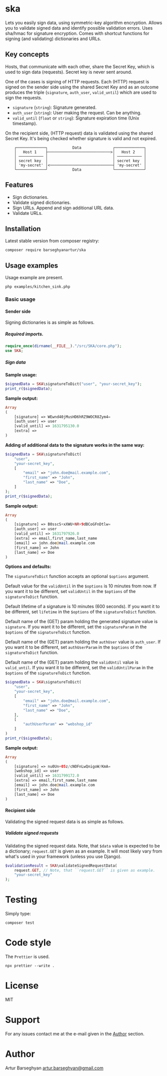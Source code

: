 # ska

Lets you easily sign data, using symmetric-key algorithm encryption. Allows
you to validate signed data and identify possible validation errors. Uses
sha/hmac for signature encryption. Comes with shortcut functions for signing (and
validating) dictionaries and URLs.

## Key concepts

Hosts, that communicate with each other, share the Secret Key, which is used
to sign data (requests). Secret key is never sent around.

One of the cases is signing of HTTP requests. Each (HTTP) request is signed
on the sender side using the shared Secret Key and as an outcome produces the
triple (`signature`, `auth_user`, `valid_until`) which are used to sign
the requests.

-   `signature` (`string`): Signature generated.
-   `auth_user` (`string`): User making the request. Can be anything.
-   `valid_until` (`float` or `string`): Signature expiration time (Unix timestamp).

On the recipient side, (HTTP request) data is validated using the shared
Secret Key. It's being checked whether signature is valid and not expired.

```
    ┌─────────────┐           Data              ┌─────────────┐
    │   Host 1    ├────────────────────────────>│   Host 2    │
    │ ─────────── │                             │ ─────────── │
    │ secret key  │                             │ secret key  │
    │ 'my-secret' │<────────────────────────────┤ 'my-secret' │
    └─────────────┘           Data              └─────────────┘
```

## Features

-   Sign dictionaries.
-   Validate signed dictionaries.
-   Sign URLs. Append and sign additional URL data.
-   Validate URLs.

## Installation

Latest stable version from composer registry:

```shell
composer require barseghyanartur/ska
```

## Usage examples

Usage example are present.

```shell
php examples/kitchen_sink.php
```

### Basic usage

#### Sender side

Signing dictionaries is as simple as follows.

##### Required imports.

```php
require_once(dirname(__FILE__)."/src/SKA/core.php");
use SKA;
```

##### Sign data

**Sample usage:**

```php
$signedData = SKA\signatureToDict("user", "your-secret_key");
print_r($signedData);
```

**Sample output:**

```php
Array
(
    [signature] => WEwnd40jMusHD6hRZ9WOCR8Zym4=
    [auth_user] => user
    [valid_until] => 1631795130.0
    [extra] => 
)
```

**Adding of additional data to the signature works in the same way:**

```php
$signedData = SKA\signatureToDict(
    "user", 
    "your-secret_key", 
    [
        "email" => "john.doe@mail.example.com",
        "first_name" => "John",
        "last_name" => "Doe",
    ]
);
print_r($signedData);
```

**Sample output:**

```php
Array
(
    [signature] => B0sscS+xXWU+NR+9dBCoGFnDtlw=
    [auth_user] => user
    [valid_until] => 1631797926.0
    [extra] => email,first_name,last_name
    [email] => john.doe@mail.example.com
    [first_name] => John
    [last_name] => Doe
)
```

**Options and defaults:**

The `signatureToDict` function accepts an optional `$options` argument.

Default value for the `validUntil` in the `$options` is 10 minutes from now. If
you want it to be different, set `validUntil` in the `$options` of 
the `signatureToDict` function.

Default lifetime of a signature is 10 minutes (600 seconds). If you want it
to be different, set `lifetime` in the `$options` of the `signatureToDict` function.

Default name of the (GET) param holding the generated signature value
is `signature`. If you want it to be different, set the `signatureParam`
in the `$options` of the `signatureToDict` function.

Default name of the (GET) param holding the `authUser` value is
`auth_user`. If you want it to be different, set `authUserParam`
in the `$options` of the `signatureToDict` function.

Default name of the (GET) param holding the `validUntil` value is
`valid_until`. If you want it to be different, set the `validUntilParam`
in the `$options` of the `signatureToDict` function.

```php
$signedData = SKA\signatureToDict(
    "user", 
    "your-secret_key", 
    [
        "email" => "john.doe@mail.example.com",
        "first_name" => "John",
        "last_name" => "Doe",
    ],
    [
        "authUserParam" => "webshop_id"  
    ]
)
print_r($signedData);
```

**Sample output:**

```php
Array
(
    [signature] => nu0Un+05z/cNOFnLwQnigoW/KmA=
    [webshop_id] => user
    [valid_until] => 1631799172.0
    [extra] => email,first_name,last_name
    [email] => john.doe@mail.example.com
    [first_name] => John
    [last_name] => Doe
)
```

#### Recipient side

Validating the signed request data is as simple as follows.

##### Validate signed requests

Validating the signed request data. Note, that `$data` value is expected to
be a dictionary; `request.GET` is given as an example. It will most likely
vary from what's used in your framework (unless you use Django).

```php
$validationResult = SKA\validateSignedRequestData(
    request.GET, // Note, that ``request.GET`` is given as example.
    "your-secret_key"
);
```

# Testing

Simply type:

```shell
composer test
```

# Code style

The `Prettier` is used.

```shell
npx prettier --write .
```

# License

MIT

# Support

For any issues contact me at the e-mail given in the [Author](#Author) section.

# Author

Artur Barseghyan <artur.barseghyan@gmail.com>
